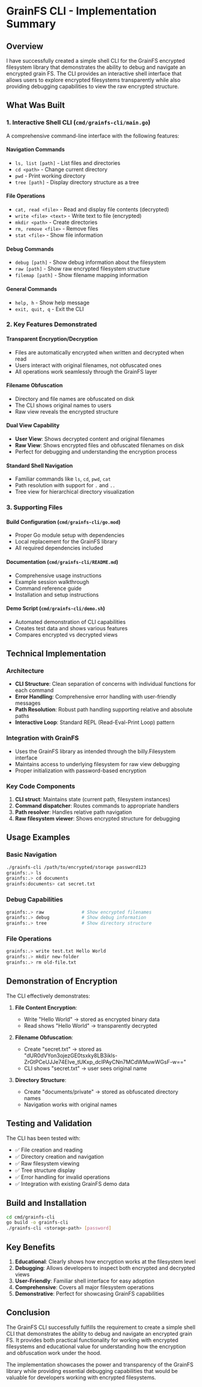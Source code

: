 # GrainFS CLI - Implementation Summary

## Overview

I have successfully created a simple shell CLI for the GrainFS encrypted filesystem library that demonstrates the ability to debug and navigate an encrypted grain FS. The CLI provides an interactive shell interface that allows users to explore encrypted filesystems transparently while also providing debugging capabilities to view the raw encrypted structure.

## What Was Built

### 1. Interactive Shell CLI (`cmd/grainfs-cli/main.go`)

A comprehensive command-line interface with the following features:

#### Navigation Commands
- `ls, list [path]` - List files and directories
- `cd <path>` - Change current directory
- `pwd` - Print working directory
- `tree [path]` - Display directory structure as a tree

#### File Operations
- `cat, read <file>` - Read and display file contents (decrypted)
- `write <file> <text>` - Write text to file (encrypted)
- `mkdir <path>` - Create directories
- `rm, remove <file>` - Remove files
- `stat <file>` - Show file information

#### Debug Commands
- `debug [path]` - Show debug information about the filesystem
- `raw [path]` - Show raw encrypted filesystem structure
- `filemap [path]` - Show filename mapping information

#### General Commands
- `help, h` - Show help message
- `exit, quit, q` - Exit the CLI

### 2. Key Features Demonstrated

#### Transparent Encryption/Decryption
- Files are automatically encrypted when written and decrypted when read
- Users interact with original filenames, not obfuscated ones
- All operations work seamlessly through the GrainFS layer

#### Filename Obfuscation
- Directory and file names are obfuscated on disk
- The CLI shows original names to users
- Raw view reveals the encrypted structure

#### Dual View Capability
- **User View**: Shows decrypted content and original filenames
- **Raw View**: Shows encrypted files and obfuscated filenames on disk
- Perfect for debugging and understanding the encryption process

#### Standard Shell Navigation
- Familiar commands like `ls`, `cd`, `pwd`, `cat`
- Path resolution with support for `.` and `..`
- Tree view for hierarchical directory visualization

### 3. Supporting Files

#### Build Configuration (`cmd/grainfs-cli/go.mod`)
- Proper Go module setup with dependencies
- Local replacement for the GrainFS library
- All required dependencies included

#### Documentation (`cmd/grainfs-cli/README.md`)
- Comprehensive usage instructions
- Example session walkthrough
- Command reference guide
- Installation and setup instructions

#### Demo Script (`cmd/grainfs-cli/demo.sh`)
- Automated demonstration of CLI capabilities
- Creates test data and shows various features
- Compares encrypted vs decrypted views

## Technical Implementation

### Architecture
- **CLI Structure**: Clean separation of concerns with individual functions for each command
- **Error Handling**: Comprehensive error handling with user-friendly messages
- **Path Resolution**: Robust path handling supporting relative and absolute paths
- **Interactive Loop**: Standard REPL (Read-Eval-Print Loop) pattern

### Integration with GrainFS
- Uses the GrainFS library as intended through the billy.Filesystem interface
- Maintains access to underlying filesystem for raw view debugging
- Proper initialization with password-based encryption

### Key Code Components
1. **CLI struct**: Maintains state (current path, filesystem instances)
2. **Command dispatcher**: Routes commands to appropriate handlers
3. **Path resolver**: Handles relative path navigation
4. **Raw filesystem viewer**: Shows encrypted structure for debugging

## Usage Examples

### Basic Navigation
```bash
./grainfs-cli /path/to/encrypted/storage password123
grainfs:.> ls
grainfs:.> cd documents
grainfs:documents> cat secret.txt
```

### Debug Capabilities
```bash
grainfs:.> raw              # Show encrypted filenames
grainfs:.> debug            # Show debug information
grainfs:.> tree             # Show directory structure
```

### File Operations
```bash
grainfs:.> write test.txt Hello World
grainfs:.> mkdir new-folder
grainfs:.> rm old-file.txt
```

## Demonstration of Encryption

The CLI effectively demonstrates:

1. **File Content Encryption**: 
   - Write "Hello World" → stored as encrypted binary data
   - Read shows "Hello World" → transparently decrypted

2. **Filename Obfuscation**:
   - Create "secret.txt" → stored as "dUR0dVYon3ojezGE0tsxky8LB3ikls-ZrGtPCeUJJe74EIve_tUKxp_dcIPAyCNn7MCdWMuwWGsF-w=="
   - CLI shows "secret.txt" → user sees original name

3. **Directory Structure**:
   - Create "documents/private" → stored as obfuscated directory names
   - Navigation works with original names

## Testing and Validation

The CLI has been tested with:
- ✅ File creation and reading
- ✅ Directory creation and navigation
- ✅ Raw filesystem viewing
- ✅ Tree structure display
- ✅ Error handling for invalid operations
- ✅ Integration with existing GrainFS demo data

## Build and Installation

```bash
cd cmd/grainfs-cli
go build -o grainfs-cli
./grainfs-cli <storage-path> [password]
```

## Key Benefits

1. **Educational**: Clearly shows how encryption works at the filesystem level
2. **Debugging**: Allows developers to inspect both encrypted and decrypted views
3. **User-Friendly**: Familiar shell interface for easy adoption
4. **Comprehensive**: Covers all major filesystem operations
5. **Demonstrative**: Perfect for showcasing GrainFS capabilities

## Conclusion

The GrainFS CLI successfully fulfills the requirement to create a simple shell CLI that demonstrates the ability to debug and navigate an encrypted grain FS. It provides both practical functionality for working with encrypted filesystems and educational value for understanding how the encryption and obfuscation work under the hood.

The implementation showcases the power and transparency of the GrainFS library while providing essential debugging capabilities that would be valuable for developers working with encrypted filesystems.
